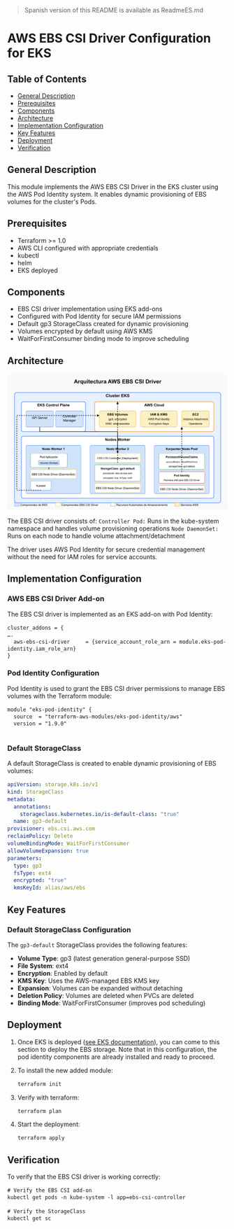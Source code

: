 > Spanish version of this README is available as ReadmeES.md

# AWS EBS CSI Driver Configuration for EKS

## Table of Contents
* [General Description](#description)
* [Prerequisites](#prerequisites)
* [Components](#components)
* [Architecture](#architecture)
* [Implementation Configuration](#configuration)
* [Key Features](#features)
* [Deployment](#deployment)
* [Verification](#verification)

<a name="description"></a>
## General Description
This module implements the AWS EBS CSI Driver in the EKS cluster using the AWS Pod Identity system. It enables dynamic provisioning of EBS volumes for the cluster's Pods.

<a name="prerequisites"></a>
## Prerequisites
- Terraform >= 1.0
- AWS CLI configured with appropriate credentials
- kubectl
- helm
- EKS deployed

<a name="components"></a>
## Components
- EBS CSI driver implementation using EKS add-ons
- Configured with Pod Identity for secure IAM permissions
- Default gp3 StorageClass created for dynamic provisioning
- Volumes encrypted by default using AWS KMS
- WaitForFirstConsumer binding mode to improve scheduling

<a name="architecture"></a>
## Architecture

![AWS EBS CSI Driver Architecture](https://github.com/Andherson333333/robot-shop/blob/master/Infrastructure-cloud-EKS/infra-terraform/EBS/imagenes/ebs-1.png)

The EBS CSI driver consists of:
`Controller Pod:` Runs in the kube-system namespace and handles volume provisioning operations
`Node DaemonSet:` Runs on each node to handle volume attachment/detachment

The driver uses AWS Pod Identity for secure credential management without the need for IAM roles for service accounts.

<a name="configuration"></a>
## Implementation Configuration

### AWS EBS CSI Driver Add-on
The EBS CSI driver is implemented as an EKS add-on with Pod Identity:
```hcl
cluster_addons = {
….
  aws-ebs-csi-driver     = {service_account_role_arn = module.eks-pod-identity.iam_role_arn}
}
```

### Pod Identity Configuration
Pod Identity is used to grant the EBS CSI driver permissions to manage EBS volumes with the Terraform module:
```hcl
module "eks-pod-identity" {
  source  = "terraform-aws-modules/eks-pod-identity/aws"
  version = "1.9.0"
  
```

### Default StorageClass
A default StorageClass is created to enable dynamic provisioning of EBS volumes:
```yaml
apiVersion: storage.k8s.io/v1
kind: StorageClass
metadata:
  annotations:
    storageclass.kubernetes.io/is-default-class: "true"
  name: gp3-default
provisioner: ebs.csi.aws.com
reclaimPolicy: Delete
volumeBindingMode: WaitForFirstConsumer
allowVolumeExpansion: true
parameters:
  type: gp3
  fsType: ext4
  encrypted: "true"
  kmsKeyId: alias/aws/ebs
```

<a name="features"></a>
## Key Features

### Default StorageClass Configuration
The `gp3-default` StorageClass provides the following features:
- **Volume Type**: gp3 (latest generation general-purpose SSD)
- **File System**: ext4
- **Encryption**: Enabled by default
- **KMS Key**: Uses the AWS-managed EBS KMS key
- **Expansion**: Volumes can be expanded without detaching
- **Deletion Policy**: Volumes are deleted when PVCs are deleted
- **Binding Mode**: WaitForFirstConsumer (improves pod scheduling)

<a name="deployment"></a>
## Deployment
1. Once EKS is deployed ([see EKS documentation](https://github.com/Andherson333333/robot-shop/blob/master/Infrastructure-cloud-EKS/EKS/readme.md)), you can come to this section to deploy the EBS storage. Note that in this configuration, the pod identity components are already installed and ready to proceed.

2. To install the new added module:
   ```bash
   terraform init
   ```

3. Verify with terraform:
   ```bash
   terraform plan
   ```

4. Start the deployment:
   ```bash
   terraform apply
   ```

<a name="verification"></a>
## Verification

To verify that the EBS CSI driver is working correctly:

```
# Verify the EBS CSI add-on
kubectl get pods -n kube-system -l app=ebs-csi-controller

# Verify the StorageClass
kubectl get sc
```
